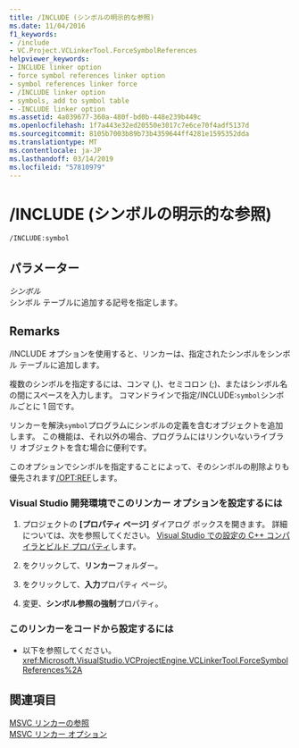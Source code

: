 ```yaml
---
title: /INCLUDE (シンボルの明示的な参照)
ms.date: 11/04/2016
f1_keywords:
- /include
- VC.Project.VCLinkerTool.ForceSymbolReferences
helpviewer_keywords:
- INCLUDE linker option
- force symbol references linker option
- symbol references linker force
- /INCLUDE linker option
- symbols, add to symbol table
- -INCLUDE linker option
ms.assetid: 4a039677-360a-480f-bd0b-448e239b449c
ms.openlocfilehash: 1f7a443e32ed20550e3017c7e6ce70f4adf5137d
ms.sourcegitcommit: 8105b7003b89b73b4359644ff4281e1595352dda
ms.translationtype: MT
ms.contentlocale: ja-JP
ms.lasthandoff: 03/14/2019
ms.locfileid: "57810979"
---
```

# <a name="include-force-symbol-references"></a>/INCLUDE (シンボルの明示的な参照)

```
/INCLUDE:symbol
```

## <a name="parameters"></a>パラメーター

*シンボル*<br/>
シンボル テーブルに追加する記号を指定します。

## <a name="remarks"></a>Remarks

/INCLUDE オプションを使用すると、リンカーは、指定されたシンボルをシンボル テーブルに追加します。

複数のシンボルを指定するには、コンマ (,)、セミコロン (;)、またはシンボル名の間にスペースを入力します。 コマンドラインで指定/INCLUDE:`symbol`シンボルごとに 1 回です。

リンカーを解決`symbol`プログラムにシンボルの定義を含むオブジェクトを追加します。 この機能は、それ以外の場合、プログラムにはリンクいないライブラリ オブジェクトを含む場合に便利です。

このオプションでシンボルを指定することによって、そのシンボルの削除よりも優先されます[/OPT:REF](opt-optimizations.md)します。

### <a name="to-set-this-linker-option-in-the-visual-studio-development-environment"></a>Visual Studio 開発環境でこのリンカー オプションを設定するには

1. プロジェクトの **[プロパティ ページ]** ダイアログ ボックスを開きます。 詳細については、次を参照してください。 [Visual Studio での設定の C++ コンパイラとビルド プロパティ](../working-with-project-properties.md)します。

1. をクリックして、**リンカー**フォルダー。

1. をクリックして、**入力**プロパティ ページ。

1. 変更、**シンボル参照の強制**プロパティ。

### <a name="to-set-this-linker-option-programmatically"></a>このリンカーをコードから設定するには

- 以下を参照してください。<xref:Microsoft.VisualStudio.VCProjectEngine.VCLinkerTool.ForceSymbolReferences%2A>

## <a name="see-also"></a>関連項目

[MSVC リンカーの参照](linking.md)<br/>
[MSVC リンカー オプション](linker-options.md)
